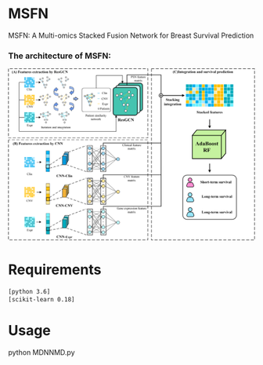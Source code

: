
# MSFN
MSFN: A Multi-omics Stacked Fusion Network for Breast Survival Prediction

### The architecture of MSFN:
![MSFN Architecture](MSFN.png)

Requirements
========================
    [python 3.6]
    [scikit-learn 0.18]
Usage
========================
python MDNNMD.py
